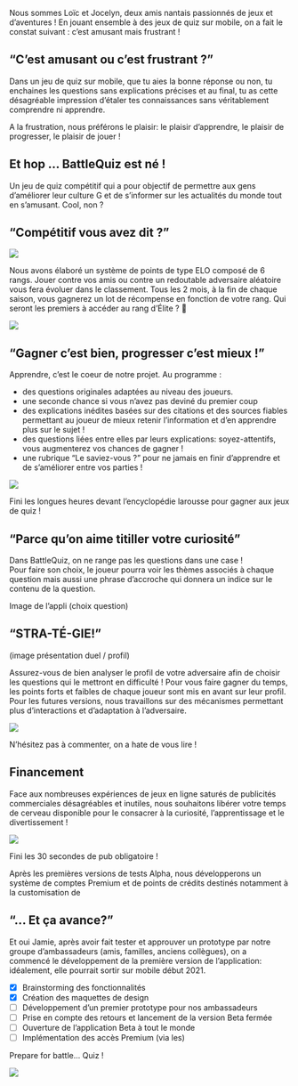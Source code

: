 Nous sommes Loïc et Jocelyn, deux amis nantais passionnés de jeux et d’aventures !
En jouant ensemble à des jeux de quiz sur mobile, on a fait le constat suivant : c’est amusant mais frustrant !

## “C’est amusant ou c’est frustrant ?”

Dans un jeu de quiz sur mobile, que tu aies la bonne réponse ou non, tu enchaines les questions sans explications précises et au final, tu as cette désagréable impression d’étaler tes connaissances sans véritablement comprendre ni apprendre.

A la frustration, nous préférons le plaisir: le plaisir d’apprendre, le plaisir de progresser, le plaisir de jouer !

## Et hop … BattleQuiz est né !

Un jeu de quiz compétitif qui a pour objectif de permettre aux gens d’améliorer leur culture G et de s’informer sur les actualités du monde tout en s’amusant. Cool, non ?

## “Compétitif vous avez dit ?”

![](https://images.jeugeek.com/uploads/images-content/grades-overwatch-ranked-paliers.jpg)

Nous avons élaboré un système de points de type ELO composé de 6 rangs.
Jouer contre vos amis ou contre un redoutable adversaire aléatoire vous fera évoluer dans le classement. Tous les 2 mois, à la fin de chaque saison, vous gagnerez un lot de récompense en fonction de votre rang.
Qui seront les premiers à accéder au rang d’Élite ? 💪

![](https://media3.giphy.com/media/3o7bu57lYhUEFiYDSM/giphy.gif)

## “Gagner c’est bien, progresser c’est mieux !”

Apprendre, c’est le coeur de notre projet. Au programme :
- des questions originales adaptées au niveau des joueurs.
- une seconde chance si vous n’avez pas deviné du premier coup
- des explications inédites basées sur des citations et des sources fiables permettant au joueur de mieux retenir l’information et d’en apprendre plus sur le sujet !
- des questions liées entre elles par leurs explications: soyez-attentifs, vous augmenterez vos chances de gagner ! 
- une rubrique “Le saviez-vous ?” pour ne jamais en finir d’apprendre et de s’améliorer entre vos parties !

![](https://media.giphy.com/media/i45Wufh14ggPMgSvrC/giphy.gif)

Fini les longues heures devant l’encyclopédie larousse pour gagner aux jeux de quiz !

## “Parce qu’on aime titiller votre curiosité”


Dans BattleQuiz, on ne range pas les questions dans une case !  
Pour faire son choix, le joueur pourra voir les thèmes associés à chaque question mais aussi une phrase d’accroche qui donnera un indice sur le contenu de la question.

Image de l’appli (choix question)

## “STRA-TÉ-GIE!”


(image présentation duel / profil)

Assurez-vous de bien analyser le profil de votre adversaire afin de choisir les questions qui le mettront en difficulté ! Pour vous faire gagner du temps, les points forts et faibles de chaque joueur sont mis en avant sur leur profil.
Pour les futures versions, nous travaillons sur des mécanismes permettant plus d’interactions et d’adaptation à l’adversaire. 

![](https://media.giphy.com/media/3R9LDINpbGX2o/giphy.gif)

N’hésitez pas à commenter, on a hate de vous lire !


## Financement


Face aux nombreuses expériences de jeux en ligne saturés de publicités commerciales désagréables et inutiles, nous souhaitons libérer votre temps de cerveau disponible pour le consacrer à la curiosité, l’apprentissage et le divertissement !

![](https://media.giphy.com/media/h9CwMia6QbZuw/giphy.gif)

Fini les 30 secondes de pub obligatoire !

Après les premières versions de tests Alpha, nous développerons un système de comptes Premium et de points de crédits destinés notamment à la customisation de 

## “... Et ça avance?”

Et oui Jamie, après avoir fait tester et approuver un prototype par notre groupe d’ambassadeurs (amis, familles, anciens collègues), on a commencé le développement de la première version de l’application: idéalement, elle pourrait sortir sur mobile début 2021. 

- [x]  Brainstorming des fonctionnalités
- [x]  Création des maquettes de design
- [ ]  Développement d’un premier prototype pour nos ambassadeurs
- [ ]  Prise en compte des retours et lancement de la version Beta fermée
- [ ]  Ouverture de l’application Beta à tout le monde
- [ ]  Implémentation des accès Premium (via les)

Prepare for battle... Quiz !

![](https://media.giphy.com/media/61tYloUgq1eOk/giphy.gif)

